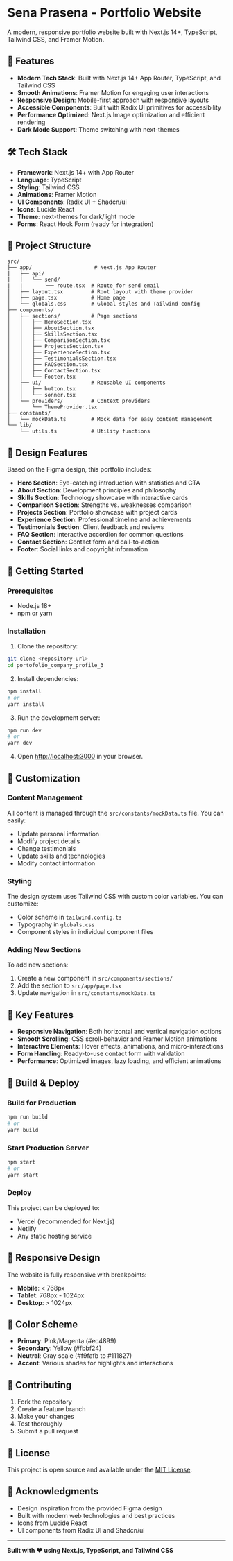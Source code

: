 # Sena Prasena - Portfolio Website

A modern, responsive portfolio website built with Next.js 14+, TypeScript, Tailwind CSS, and Framer Motion.

## 🚀 Features

- **Modern Tech Stack**: Built with Next.js 14+ App Router, TypeScript, and Tailwind CSS
- **Smooth Animations**: Framer Motion for engaging user interactions
- **Responsive Design**: Mobile-first approach with responsive layouts
- **Accessible Components**: Built with Radix UI primitives for accessibility
- **Performance Optimized**: Next.js Image optimization and efficient rendering
- **Dark Mode Support**: Theme switching with next-themes

## 🛠️ Tech Stack

- **Framework**: Next.js 14+ with App Router
- **Language**: TypeScript
- **Styling**: Tailwind CSS
- **Animations**: Framer Motion
- **UI Components**: Radix UI + Shadcn/ui
- **Icons**: Lucide React
- **Theme**: next-themes for dark/light mode
- **Forms**: React Hook Form (ready for integration)

## 📁 Project Structure

```
src/
├── app/                    # Next.js App Router
|   ├── api/
|   |   └── send/
|   |       └── route.tsx  # Route for send email
│   ├── layout.tsx         # Root layout with theme provider
│   ├── page.tsx           # Home page
│   └── globals.css        # Global styles and Tailwind config
├── components/
│   ├── sections/          # Page sections
│   │   ├── HeroSection.tsx
│   │   ├── AboutSection.tsx
│   │   ├── SkillsSection.tsx
│   │   ├── ComparisonSection.tsx
│   │   ├── ProjectsSection.tsx
│   │   ├── ExperienceSection.tsx
│   │   ├── TestimonialsSection.tsx
│   │   ├── FAQSection.tsx
│   │   ├── ContactSection.tsx
│   │   └── Footer.tsx
│   ├── ui/                # Reusable UI components
│   │   ├── button.tsx
│   │   └── sonner.tsx
│   └── providers/         # Context providers
│       └── ThemeProvider.tsx
├── constants/
│   └── mockData.ts        # Mock data for easy content management
└── lib/
    └── utils.ts           # Utility functions
```

## 🎨 Design Features

Based on the Figma design, this portfolio includes:

- **Hero Section**: Eye-catching introduction with statistics and CTA
- **About Section**: Development principles and philosophy
- **Skills Section**: Technology showcase with interactive cards
- **Comparison Section**: Strengths vs. weaknesses comparison
- **Projects Section**: Portfolio showcase with project cards
- **Experience Section**: Professional timeline and achievements
- **Testimonials Section**: Client feedback and reviews
- **FAQ Section**: Interactive accordion for common questions
- **Contact Section**: Contact form and call-to-action
- **Footer**: Social links and copyright information

## 🚀 Getting Started

### Prerequisites

- Node.js 18+
- npm or yarn

### Installation

1. Clone the repository:

```bash
git clone <repository-url>
cd portofolio_company_profile_3
```

2. Install dependencies:

```bash
npm install
# or
yarn install
```

3. Run the development server:

```bash
npm run dev
# or
yarn dev
```

4. Open [http://localhost:3000](http://localhost:3000) in your browser.

## 📝 Customization

### Content Management

All content is managed through the `src/constants/mockData.ts` file. You can easily:

- Update personal information
- Modify project details
- Change testimonials
- Update skills and technologies
- Modify contact information

### Styling

The design system uses Tailwind CSS with custom color variables. You can customize:

- Color scheme in `tailwind.config.ts`
- Typography in `globals.css`
- Component styles in individual component files

### Adding New Sections

To add new sections:

1. Create a new component in `src/components/sections/`
2. Add the section to `src/app/page.tsx`
3. Update navigation in `src/constants/mockData.ts`

## 🎯 Key Features

- **Responsive Navigation**: Both horizontal and vertical navigation options
- **Smooth Scrolling**: CSS scroll-behavior and Framer Motion animations
- **Interactive Elements**: Hover effects, animations, and micro-interactions
- **Form Handling**: Ready-to-use contact form with validation
- **Performance**: Optimized images, lazy loading, and efficient animations

## 🔧 Build & Deploy

### Build for Production

```bash
npm run build
# or
yarn build
```

### Start Production Server

```bash
npm start
# or
yarn start
```

### Deploy

This project can be deployed to:

- Vercel (recommended for Next.js)
- Netlify
- Any static hosting service

## 📱 Responsive Design

The website is fully responsive with breakpoints:

- **Mobile**: < 768px
- **Tablet**: 768px - 1024px
- **Desktop**: > 1024px

## 🎨 Color Scheme

- **Primary**: Pink/Magenta (#ec4899)
- **Secondary**: Yellow (#fbbf24)
- **Neutral**: Gray scale (#f9fafb to #111827)
- **Accent**: Various shades for highlights and interactions

## 🤝 Contributing

1. Fork the repository
2. Create a feature branch
3. Make your changes
4. Test thoroughly
5. Submit a pull request

## 📄 License

This project is open source and available under the [MIT License](LICENSE).

## 🙏 Acknowledgments

- Design inspiration from the provided Figma design
- Built with modern web technologies and best practices
- Icons from Lucide React
- UI components from Radix UI and Shadcn/ui

---

**Built with ❤️ using Next.js, TypeScript, and Tailwind CSS**
